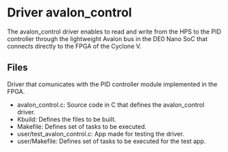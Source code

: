# Driver avalon_control

The avalon_control driver enables to read and write from the HPS to the PID controller through the lightweight Avalon bus in the DE0 Nano SoC that connects directly to the FPGA of the Cyclone V.

## Files

Driver that comunicates with the PID controller module implemented in the FPGA.

* avalon_control.c: Source code in C that defines the avalon_control driver.
* Kbuild: Defines the files to be built.
* Makefile: Defines set of tasks to be executed.
* user/test_avalon_control.c: App made for testing the driver.
* user/Makefile: Defines set of tasks to be executed for the test app.